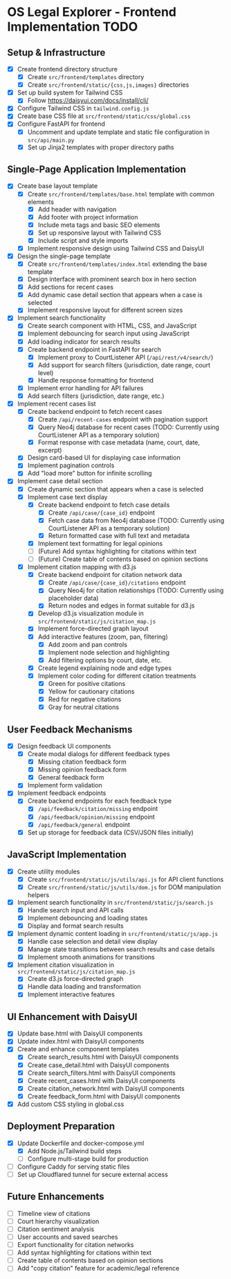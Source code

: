 # OS Legal Explorer - Frontend Implementation TODO

## Setup & Infrastructure
- [x] Create frontend directory structure
  - [x] Create `src/frontend/templates` directory
  - [x] Create `src/frontend/static/{css,js,images}` directories
- [x] Set up build system for Tailwind CSS
  - [x] Follow https://daisyui.com/docs/install/cli/
- [x] Configure Tailwind CSS in `tailwind.config.js`
- [x] Create base CSS file at `src/frontend/static/css/global.css`
- [x] Configure FastAPI for frontend
  - [x] Uncomment and update template and static file configuration in `src/api/main.py`
  - [x] Set up Jinja2 templates with proper directory paths

## Single-Page Application Implementation
- [x] Create base layout template
  - [x] Create `src/frontend/templates/base.html` template with common elements
    - [x] Add header with navigation
    - [x] Add footer with project information
    - [x] Include meta tags and basic SEO elements
    - [x] Set up responsive layout with Tailwind CSS
    - [x] Include script and style imports
  - [x] Implement responsive design using Tailwind CSS and DaisyUI
- [x] Design the single-page template
  - [x] Create `src/frontend/templates/index.html` extending the base template
  - [x] Design interface with prominent search box in hero section
  - [x] Add sections for recent cases
  - [x] Add dynamic case detail section that appears when a case is selected
  - [x] Implement responsive layout for different screen sizes
- [x] Implement search functionality
  - [x] Create search component with HTML, CSS, and JavaScript
  - [x] Implement debouncing for search input using JavaScript
  - [x] Add loading indicator for search results
  - [x] Create backend endpoint in FastAPI for search
    - [x] Implement proxy to CourtListener API (`/api/rest/v4/search/`)
    - [x] Add support for search filters (jurisdiction, date range, court level)
    - [x] Handle response formatting for frontend
  - [x] Implement error handling for API failures
  - [x] Add search filters (jurisdiction, date range, etc.)
- [x] Implement recent cases list
  - [x] Create backend endpoint to fetch recent cases
    - [x] Create `/api/recent-cases` endpoint with pagination support
    - [x] Query Neo4j database for recent cases (TODO: Currently using CourtListener API as a temporary solution)
    - [x] Format response with case metadata (name, court, date, excerpt)
  - [x] Design card-based UI for displaying case information
  - [x] Implement pagination controls
  - [x] Add "load more" button for infinite scrolling
- [x] Implement case detail section
  - [x] Create dynamic section that appears when a case is selected
  - [x] Implement case text display
    - [x] Create backend endpoint to fetch case details
      - [x] Create `/api/case/{case_id}` endpoint
      - [x] Fetch case data from Neo4j database (TODO: Currently using CourtListener API as a temporary solution)
      - [x] Return formatted case with full text and metadata
    - [x] Implement text formatting for legal opinions
    - [ ] (Future) Add syntax highlighting for citations within text
    - [ ] (Future) Create table of contents based on opinion sections
  - [x] Implement citation mapping with d3.js
    - [x] Create backend endpoint for citation network data
      - [x] Create `/api/case/{case_id}/citations` endpoint
      - [x] Query Neo4j for citation relationships (TODO: Currently using placeholder data)
      - [x] Return nodes and edges in format suitable for d3.js
    - [x] Develop d3.js visualization module in `src/frontend/static/js/citation_map.js`
    - [x] Implement force-directed graph layout
    - [x] Add interactive features (zoom, pan, filtering)
      - [x] Add zoom and pan controls
      - [x] Implement node selection and highlighting
      - [x] Add filtering options by court, date, etc.
    - [x] Create legend explaining node and edge types
    - [x] Implement color coding for different citation treatments
      - [x] Green for positive citations
      - [x] Yellow for cautionary citations
      - [x] Red for negative citations
      - [x] Gray for neutral citations

## User Feedback Mechanisms
- [x] Design feedback UI components
  - [x] Create modal dialogs for different feedback types
    - [x] Missing citation feedback form
    - [x] Missing opinion feedback form
    - [x] General feedback form
  - [x] Implement form validation
- [x] Implement feedback endpoints
  - [x] Create backend endpoints for each feedback type
    - [x] `/api/feedback/citation/missing` endpoint
    - [x] `/api/feedback/opinion/missing` endpoint
    - [x] `/api/feedback/general` endpoint
  - [x] Set up storage for feedback data (CSV/JSON files initially)

## JavaScript Implementation
- [x] Create utility modules
  - [x] Create `src/frontend/static/js/utils/api.js` for API client functions
  - [x] Create `src/frontend/static/js/utils/dom.js` for DOM manipulation helpers
- [x] Implement search functionality in `src/frontend/static/js/search.js`
  - [x] Handle search input and API calls
  - [x] Implement debouncing and loading states
  - [x] Display and format search results
- [x] Implement dynamic content loading in `src/frontend/static/js/app.js`
  - [x] Handle case selection and detail view display
  - [x] Manage state transitions between search results and case details
  - [x] Implement smooth animations for transitions
- [x] Implement citation visualization in `src/frontend/static/js/citation_map.js`
  - [x] Create d3.js force-directed graph
  - [x] Handle data loading and transformation
  - [x] Implement interactive features

## UI Enhancement with DaisyUI
- [x] Update base.html with DaisyUI components
- [x] Update index.html with DaisyUI components
- [x] Create and enhance component templates
  - [x] Create search_results.html with DaisyUI components
  - [x] Create case_detail.html with DaisyUI components
  - [x] Create search_filters.html with DaisyUI components
  - [x] Create recent_cases.html with DaisyUI components
  - [x] Create citation_network.html with DaisyUI components
  - [x] Create feedback_form.html with DaisyUI components
- [x] Add custom CSS styling in global.css

## Deployment Preparation
- [x] Update Dockerfile and docker-compose.yml
  - [x] Add Node.js/Tailwind build steps
  - [ ] Configure multi-stage build for production
- [ ] Configure Caddy for serving static files
- [ ] Set up Cloudflared tunnel for secure external access

## Future Enhancements
- [ ] Timeline view of citations
- [ ] Court hierarchy visualization
- [ ] Citation sentiment analysis
- [ ] User accounts and saved searches
- [ ] Export functionality for citation networks
- [ ] Add syntax highlighting for citations within text
- [ ] Create table of contents based on opinion sections
- [ ] Add "copy citation" feature for academic/legal reference 